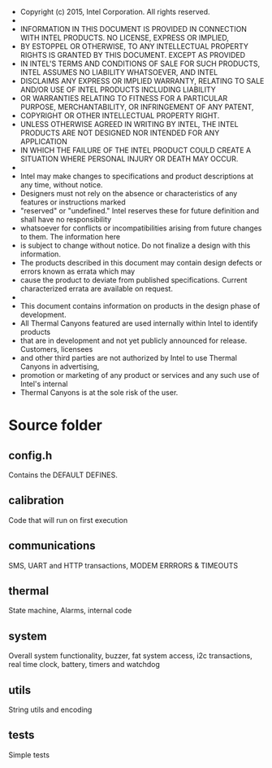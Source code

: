  * Copyright (c) 2015, Intel Corporation. All rights reserved.
 *
 * INFORMATION IN THIS DOCUMENT IS PROVIDED IN CONNECTION WITH INTEL PRODUCTS. NO LICENSE, EXPRESS OR IMPLIED,
 * BY ESTOPPEL OR OTHERWISE, TO ANY INTELLECTUAL PROPERTY RIGHTS IS GRANTED BY THIS DOCUMENT. EXCEPT AS PROVIDED
 * IN INTEL'S TERMS AND CONDITIONS OF SALE FOR SUCH PRODUCTS, INTEL ASSUMES NO LIABILITY WHATSOEVER, AND INTEL
 * DISCLAIMS ANY EXPRESS OR IMPLIED WARRANTY, RELATING TO SALE AND/OR USE OF INTEL PRODUCTS INCLUDING LIABILITY
 * OR WARRANTIES RELATING TO FITNESS FOR A PARTICULAR PURPOSE, MERCHANTABILITY, OR INFRINGEMENT OF ANY PATENT,
 * COPYRIGHT OR OTHER INTELLECTUAL PROPERTY RIGHT.
 * UNLESS OTHERWISE AGREED IN WRITING BY INTEL, THE INTEL PRODUCTS ARE NOT DESIGNED NOR INTENDED FOR ANY APPLICATION
 * IN WHICH THE FAILURE OF THE INTEL PRODUCT COULD CREATE A SITUATION WHERE PERSONAL INJURY OR DEATH MAY OCCUR.
 *
 * Intel may make changes to specifications and product descriptions at any time, without notice.
 * Designers must not rely on the absence or characteristics of any features or instructions marked
 * "reserved" or "undefined." Intel reserves these for future definition and shall have no responsibility
 * whatsoever for conflicts or incompatibilities arising from future changes to them. The information here
 * is subject to change without notice. Do not finalize a design with this information.
 * The products described in this document may contain design defects or errors known as errata which may
 * cause the product to deviate from published specifications. Current characterized errata are available on request.
 *
 * This document contains information on products in the design phase of development.
 * All Thermal Canyons featured are used internally within Intel to identify products
 * that are in development and not yet publicly announced for release.  Customers, licensees
 * and other third parties are not authorized by Intel to use Thermal Canyons in advertising,
 * promotion or marketing of any product or services and any such use of Intel's internal
 * Thermal Canyons is at the sole risk of the user.
 
# Source folder #

## config.h 
Contains the DEFAULT DEFINES.

## calibration 
Code that will run on first execution

## communications 
SMS, UART and HTTP transactions, MODEM ERRRORS & TIMEOUTS

## thermal 
State machine, Alarms, internal code

## system 
Overall system functionality, buzzer, fat system access, i2c transactions, real time clock, battery, timers and watchdog 

## utils 
String utils and encoding

## tests 
Simple tests

